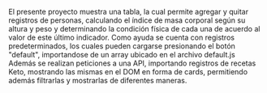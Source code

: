 El presente proyecto muestra una tabla, la cual permite agregar y quitar registros de personas, calculando el índice de masa corporal según su altura y peso y determinando la condición física de cada una de acuerdo al valor de este último indicador. Como ayuda se cuenta con registros predeterminados, los cuales pueden cargarse presionando el botón "default", importandose de un array ubicado en el archivo default.js 
Además se realizan peticiones a una API, importando registros de recetas Keto, mostrando las mismas en el DOM en forma de cards, permitiendo además filtrarlas y mostrarlas de diferentes maneras.